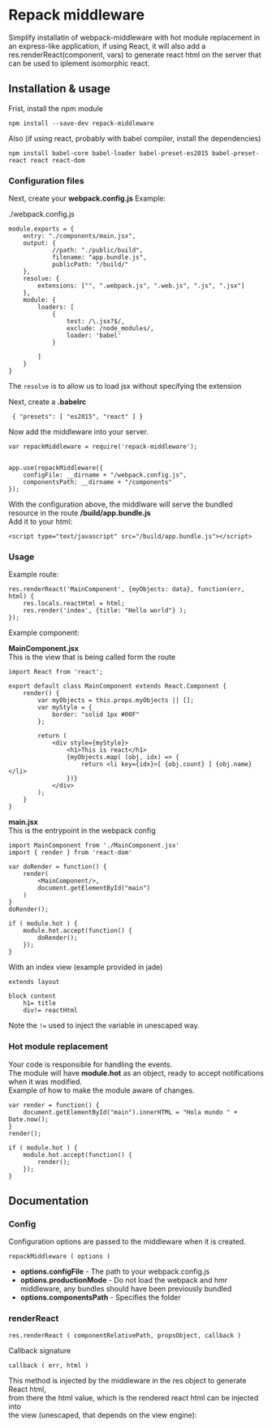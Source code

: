 
# Repack middleware
Simplify installatin of webpack-middleware with hot module replacement in an express-like application,
if using React, it will also add a res.renderReact(component, vars) to generate react html on the server
that can be used to iplement isomorphic react.

## Installation & usage

Frist, install the npm module
```
npm install --save-dev repack-middleware
```

Also (if using react, probably with babel compiler, install the dependencies)
```
npm install babel-core babel-loader babel-preset-es2015 babel-preset-react react react-dom
```

### Configuration files

Next, create your **webpack.config.js**
Example:

./webpack.config.js
```
module.exports = {
    entry: "./components/main.jsx",
    output: {
            //path: "./public/build",
            filename: "app.bundle.js",
            publicPath: "/build/"
    },
    resolve: {
        extensions: ["", ".webpack.js", ".web.js", ".js", ".jsx"]
    },
    module: {
        loaders: [
            {
                test: /\.jsx?$/,
                exclude: /node_modules/,
                loader: 'babel'
            }

        ]
    }
}

```  
The ```resolve``` is to allow us to load jsx without specifying the extension


Next, create a **.babelrc**
```
 { "presets": [ "es2015", "react" ] }
```




Now add the middleware into your server.
```
var repackMiddleware = require('repack-middleware');


app.use(repackMiddleware({
	configFile: __dirname + "/webpack.config.js",
    componentsPath: __dirname + "/components"
});

```

With the configuration above, the middlware will serve the bundled resource in the route **/build/app.bundle.js**  
Add it to your html:  

```
<script type="text/javascript" src="/build/app.bundle.js"></script>
```

### Usage

Example route:

```
res.renderReact('MainComponent', {myObjects: data}, function(err, html) {
    res.locals.reactHtml = html;
    res.render('index', {title: "Hello world"} );
});
```

Example component:


**MainComponent.jsx**  
This is the view that is being called form the route

```
import React from 'react';

export default class MainComponent extends React.Component {
	render() {
		var myObjects = this.props.myObjects || [];
		var myStyle = {
			border: "solid 1px #00F"
		};

		return (
			<div style={myStyle}>
				<h1>This is react</h1>
				{myObjects.map( (obj, idx) => {
					return <li key={idx}>[ {obj.count} ] {obj.name}</li>
				})}
			</div>
		);
	}
}
```


**main.jsx**  
This is the entrypoint in the webpack config
```
import MainComponent from './MainComponent.jsx'
import { render } from 'react-dom'

var doRender = function() {
	render(
		<MainComponent/>,
		document.getElementById("main")
	)
}
doRender();

if ( module.hot ) {
	module.hot.accept(function() {
		doRender();
	});
} 
```



With an index view (example provided in jade)
```
extends layout

block content
    h1= title
    div!= reactHtml
```

Note the ```!=``` used to inject the variable in unescaped way.


### Hot module replacement

Your code is responsible for handling the events.  
The module will have **module.hot** as an object, ready to accept notifications when it was modified.  
Example of how to make the module aware of changes.
```
var render = function() {
    document.getElementById("main").innerHTML = "Hola mundo " + Date.now();
}
render();

if ( module.hot ) { 
    module.hot.accept(function() {
        render();
    }); 
}
```




## Documentation

### Config

Configuration options are passed to the middleware when it is created.

```repackMiddleware ( options )```

 * **options.configFile** - The path to your webpack.config.js
 * **options.productionMode** - Do not load the webpack and hmr middleware, any bundles should have been previously bundled
 * **options.componentsPath** - Specifies the folder

### renderReact

```res.renderReact ( componentRelativePath, propsObject, callback )```  

Callback signature  

``` callback ( err, html ) ```

This method is injected by the middleware in the res object to generate React html,  
from there the html value, which is the rendered react html can be injected into   
the view (unescaped, that depends on the view engine):

